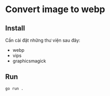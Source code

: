 # Convert image to webp

## Install

Cần cài đặt những thư viện sau đây:
* webp
* vips
* graphicsmagick


## Run
```
go run .
```